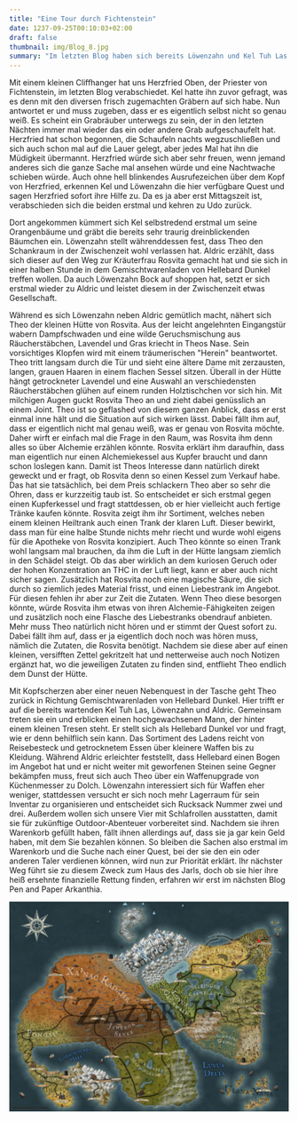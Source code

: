 ```yaml
---
title: "Eine Tour durch Fichtenstein"
date: 1237-09-25T00:10:03+02:00
draft: false
thumbnail: img/Blog_8.jpg
summary: "Im letzten Blog haben sich bereits Löwenzahn und Kel Tuh Las gegen ihren schwerwiegenden Kater, ein Resultat ihres kleinen Festes in Fichtenstein, aufgebäumt. In diesem Blog begibt sich nun auch Theo wieder ins Spielgeschehen und besucht die Kräuterfrau Rosvita. Außerdem kann sich Kel endlich um seine Orangenbäume kümmern. Ob er damit erfolgreich ist und was Theo bei Rosvita an neuem Equipment findet, erfahrt ihr hier:"
---
```


Mit einem kleinen Cliffhanger hat uns Herzfried Oben, der Priester von Fichtenstein, im letzten Blog verabschiedet. Kel hatte ihn zuvor gefragt, was es denn mit den diversen frisch zugemachten Gräbern auf sich habe. Nun antwortet er und muss zugeben, dass er es eigentlich selbst nicht so genau weiß. Es scheint ein Grabräuber unterwegs zu sein, der in den letzten Nächten immer mal wieder das ein oder andere Grab aufgeschaufelt hat. Herzfried hat schon begonnen, die Schaufeln nachts wegzuschließen und sich auch schon mal auf die Lauer gelegt, aber jedes Mal hat ihn die Müdigkeit übermannt. Herzfried würde sich aber sehr freuen, wenn jemand anderes sich die ganze Sache mal ansehen würde und eine Nachtwache schieben würde. Auch ohne hell blinkendes Ausrufezeichen über dem Kopf von Herzfried, erkennen Kel und Löwenzahn die hier verfügbare Quest und sagen Herzfried sofort ihre Hilfe zu. Da es ja aber erst Mittagszeit ist, verabschieden sich die beiden erstmal und kehren zu Udo zurück.

Dort angekommen kümmert sich Kel selbstredend erstmal um seine Orangenbäume und gräbt die bereits sehr traurig dreinblickenden Bäumchen ein. Löwenzahn stellt währenddessen fest, dass Theo den Schankraum in der Zwischenzeit wohl verlassen hat. Aldric erzählt, dass sich dieser auf den Weg zur Kräuterfrau Rosvita gemacht hat und sie sich in einer halben Stunde in dem Gemischtwarenladen von Hellebard Dunkel treffen wollen. Da auch Löwenzahn Bock auf shoppen hat, setzt er sich erstmal wieder zu Aldric und leistet diesem in der Zwischenzeit etwas Gesellschaft.

Während es sich Löwenzahn neben Aldric gemütlich macht, nähert sich Theo der kleinen Hütte von Rosvita. Aus der leicht angelehnten Eingangstür wabern Dampfschwaden und eine wilde Geruchsmischung aus Räucherstäbchen, Lavendel und Gras kriecht in Theos Nase. Sein vorsichtiges Klopfen wird mit einem träumerischen "Herein" beantwortet. Theo tritt langsam durch die Tür und sieht eine ältere Dame mit zerzausten, langen, grauen Haaren in einem flachen Sessel sitzen. Überall in der Hütte hängt getrockneter Lavendel und eine Auswahl an verschiedensten Räucherstäbchen glühen auf einem runden Holztischchen vor sich hin. Mit milchigen Augen guckt Rosvita Theo an und zieht dabei genüsslich an einem Joint. Theo ist so geflashed von diesem ganzen Anblick, dass er erst einmal inne hält und die Situation auf sich wirken lässt. Dabei fällt ihm auf, dass er eigentlich nicht mal genau weiß, was er genau von Rosvita möchte. Daher wirft er einfach mal die Frage in den Raum, was Rosvita ihm denn alles so über Alchemie erzählen könnte. Rosvita erklärt ihm daraufhin, dass man eigentlich nur einen Alchemiekessel aus Kupfer braucht und dann schon loslegen kann. Damit ist Theos Interesse dann natürlich direkt geweckt und er fragt, ob Rosvita denn so einen Kessel zum Verkauf habe. Das hat sie tatsächlich, bei dem Preis schlackern Theo aber so sehr die Ohren, dass er kurzzeitig taub ist. So entscheidet er sich erstmal gegen einen Kupferkessel und fragt stattdessen, ob er hier vielleicht auch fertige Tränke kaufen könnte. Rosvita zeigt ihm ihr Sortiment, welches neben einem kleinen Heiltrank auch einen Trank der klaren Luft. Dieser bewirkt, dass man für eine halbe Stunde nichts mehr riecht und wurde wohl eigens für die Apotheke von Rosvita konzipiert. Auch Theo könnte so einen Trank wohl langsam mal brauchen, da ihm die Luft in der Hütte langsam ziemlich in den Schädel steigt. Ob das aber wirklich an dem kuriosen Geruch oder der hohen Konzentration an THC in der Luft liegt, kann er aber auch nicht sicher sagen. Zusätzlich hat Rosvita noch eine magische Säure, die sich durch so ziemlich jedes Material frisst, und einen Liebestrank im Angebot. Für diesen fehlen ihr aber zur Zeit die Zutaten. Wenn Theo diese besorgen könnte, würde Rosvita ihm etwas von ihren Alchemie-Fähigkeiten zeigen und zusätzlich noch eine Flasche des Liebestranks obendrauf anbieten. Mehr muss Theo natürlich nicht hören und er stimmt der Quest sofort zu. Dabei fällt ihm auf, dass er ja eigentlich doch noch was hören muss, nämlich die Zutaten, die Rosvita benötigt. Nachdem sie diese aber auf einen kleinen, versifften Zettel gekritzelt hat und netterweise auch noch Notizen ergänzt hat, wo die jeweiligen Zutaten zu finden sind, entflieht Theo endlich dem Dunst der Hütte.

Mit Kopfscherzen aber einer neuen Nebenquest in der Tasche geht Theo zurück in Richtung Gemischtwarenladen von Hellebard Dunkel. Hier trifft er auf die bereits wartenden Kel Tuh Las, Löwenzahn und Aldric. Gemeinsam treten sie ein und erblicken einen hochgewachsenen Mann, der hinter einem kleinen Tresen steht. Er stellt sich als Hellebard Dunkel vor und fragt, wie er denn behilflich sein kann. Das Sortiment des Ladens reicht von Reisebesteck und getrocknetem Essen über kleinere Waffen bis zu Kleidung. Während Aldric erleichter feststellt, dass Hellebard einen Bogen im Angebot hat und er nicht weiter mit geworfenen Steinen seine Gegner bekämpfen muss, freut sich auch Theo über ein Waffenupgrade von Küchenmesser zu Dolch. Löwenzahn interessiert sich für Waffen eher weniger, stattdessen versucht er sich noch mehr Lagerraum für sein Inventar zu organisieren und entscheidet sich Rucksack Nummer zwei und drei. Außerdem wollen sich unsere Vier mit Schlafrollen ausstatten, damit sie für zukünftige Outdoor-Abenteuer vorbereitet sind. Nachdem sie ihren Warenkorb gefüllt haben, fällt ihnen allerdings auf, dass sie ja gar kein Geld haben, mit dem Sie bezahlen können. So bleiben die Sachen also erstmal im Warenkorb und die Suche nach einer Quest, bei der sie den ein oder anderen Taler verdienen können, wird nun zur Priorität erklärt. Ihr nächster Weg führt sie zu diesem Zweck zum Haus des Jarls, doch ob sie hier ihre heiß ersehnte finanzielle Rettung finden, erfahren wir erst im nächsten Blog Pen and Paper Arkanthia.

<div class="center">
  <img class="img-fluid" title="Weltkarte Arkanthia" alt="Weltkarte Arkanthia." src="./img/Arkanthia_Full_Map_Fichtenstein.jpg" />
</div>




